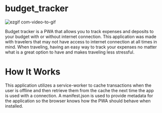 # budget_tracker

![ezgif com-video-to-gif](https://user-images.githubusercontent.com/53705501/75400779-3b52a280-58ce-11ea-8000-950a6016d149.gif)

Budget tracker is a PWA that allows you to track expenses and deposits to your budget with or without internet connection. This application was made with travelers that may not have access to internet connection at all times in mind. When traveling, having an easy way to track your expenses no matter what is a great option to have and makes traveling less stressful.

# How It Works

This application utilizes a service-worker to cache transactions when the user is offline and then retrieve them from the cache the next time the app is used with a connection. A manifest.json is used to provide metadata for the application so the browser knows how the PWA should behave when installed. 





